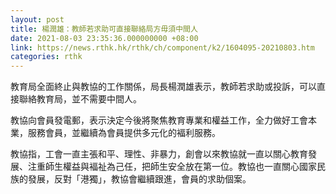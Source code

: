 ```yaml
---
layout: post
title: 楊潤雄：教師若求助可直接聯絡局方毋須中間人
date: 2021-08-03 23:35:36.000000000 +08:00
link: https://news.rthk.hk/rthk/ch/component/k2/1604095-20210803.htm
categories: rthk
---
```


教育局全面終止與教協的工作關係，局長楊潤雄表示，教師若求助或投訴，可以直接聯絡教育局，並不需要中間人。

教協向會員發電郵，表示決定今後將聚焦教育專業和權益工作，全力做好工會本業，服務會員，並繼續為會員提供多元化的褔利服務。

教協指，工會一直主張和平、理性、非暴力，創會以來教協就一直以關心教育發展、注重師生權益與褔祉為己任，把師生安全放在第一位。教協也一直關心國家民族的發展，反對「港獨」，教協會繼續跟進，會員的求助個案。
